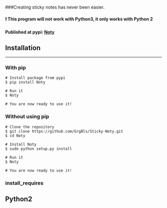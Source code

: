 ###Creating sticky notes has never been easier.

#### :heavy_exclamation_mark: This program will not work with Python3, it only works with Python 2

#### Published at pypi: [Noty](https://pypi.python.org/pypi/stickynoty)


## Installation
---

### With pip

    # Install package from pypi
    $ pip install Noty
    
    # Run it
    $ Noty
    
    # You are now ready to use it!

### Without using pip
    
    # Clone the repository
    $ git clone https://github.com/GrgBls/Sticky-Noty.git
    $ cd Noty
    
    # Install Noty
    $ sudo python setup.py install
    
    # Run it
    $ Noty
    
    # You are now ready to use it!
    


### install_requires
Python2  
---
